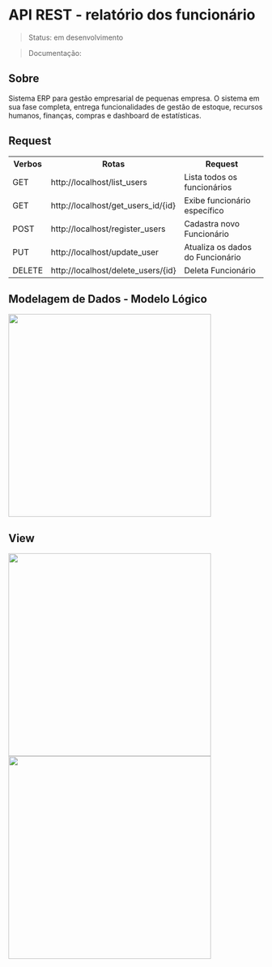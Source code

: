 # API REST - relatório dos funcionário
> Status: em desenvolvimento

> Documentação:

## Sobre
Sistema ERP para gestão empresarial de pequenas empresa. O sistema em sua fase completa, entrega funcionalidades de gestão de estoque, recursos humanos, finanças, compras e dashboard de estatísticas.



## Request
<table>
  <tr>
    <th>Verbos</th><th>Rotas</th><th>Request</th>
  </tr>
  <tr>
    <td>GET</td>
    <td>http://localhost/list_users</td>
    <td>Lista todos os funcionários</td>
  </tr>
  <tr>
    <td>GET</td>
    <td>http://localhost/get_users_id/{id}</td>
    <td>Exibe funcionário específico</td>
  </tr>
  <tr>
    <td>POST</td>
    <td>http://localhost/register_users</td>
    <td>Cadastra novo Funcionário</td>
  </tr>
  <tr>
    <td>PUT</td>
    <td>http://localhost/update_user</td>
    <td>Atualiza os dados do Funcionário</td>
  </tr>
  <tr>
    <td>DELETE</td>
    <td>http://localhost/delete_users/{id}</td>
    <td>Deleta Funcionário</td>
  </tr>
</table>

## Modelagem de Dados - Modelo Lógico

 <img style="height:400px" src="https://github.com/GabryelSilvah/API_REST/assets/139282381/07b8651e-a9c1-41e8-893f-afa6c52b0422">

 ## View
 <img style="height:400px" src="https://github.com/GabryelSilvah/API_REST/assets/139282381/a316dbfe-02f5-4a9f-ad1b-f66e649f88a6">
  <img style="height:400px" src="https://github.com/GabryelSilvah/API_REST/assets/139282381/341739b3-5a7e-406f-a8b4-742246b2f07b">


